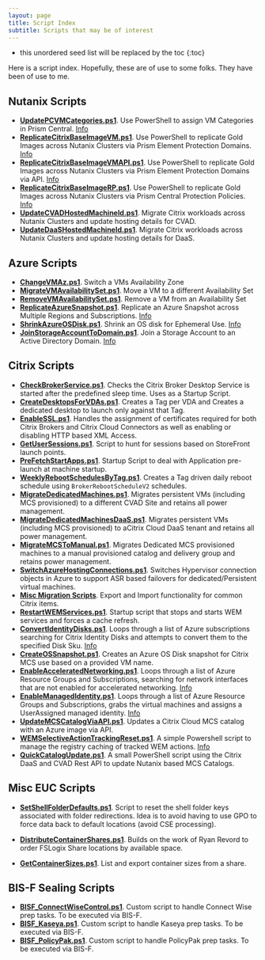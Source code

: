 ```yaml
---
layout: page
title: Script Index
subtitle: Scripts that may be of interest
---
```


-  this unordered seed list will be replaced by the toc
{:toc}

Here is a script index. Hopefully, these are of use to some folks. They have been of use to me.

## Nutanix Scripts

-  **[UpdatePCVMCategories.ps1](https://github.com/nutanixdev/euc-samples/tree/main/citrix/categories/manage_pc_vm_categories)**. Use PowerShell to assign VM Categories in Prism Central. [Info](https://www.nutanix.dev/2023/07/26/)
-  **[ReplicateCitrixBaseImageVM.ps1](https://github.com/nutanixdev/euc-samples/tree/main/citrix/mcs/replicate_citrix_base_image_pd)**. Use PowerShell to replicate Gold Images across Nutanix Clusters via Prism Element Protection Domains. [Info](https://www.nutanix.dev/2023/07/03/replicating-images-for-citrix-mcs-with-prism-element-protection-domains-and-powershell/)
-  **[ReplicateCitrixBaseImageVMAPI.ps1](https://github.com/nutanixdev/euc-samples/tree/main/citrix/mcs/replicate_citrix_base_image_pd_api)**. Use PowerShell to replicate Gold Images across Nutanix Clusters via Prism Element Protection Domains via API. [Info](https://www.nutanix.dev/2023/07/03/replicating-images-for-citrix-mcs-with-prism-element-protection-domains-and-powershell/)
-  **[ReplicateCitrixBaseImageRP.ps1](https://github.com/nutanixdev/euc-samples/tree/main/citrix/mcs/replicate_citrix_base_image_pc/recovery_point_replication)**. Use PowerShell to replicate Gold Images across Nutanix Clusters via Prism Central Protection Policies. [Info](https://www.nutanix.dev/2023/07/04/replicating-images-for-citrix-mcs-with-prism-central-protection-policies-and-recovery-points/)
-  **[UpdateCVADHostedMachineId.ps1](https://github.com/nutanixdev/euc-samples/tree/main/citrix/multi_cluster_migration/citrix_cvad_reset_hostedmachineid)**. Migrate Citrix workloads across Nutanix Clusters and update hosting details for CVAD.
-  **[UpdateDaaSHostedMachineId.ps1](https://github.com/nutanixdev/euc-samples/tree/main/citrix/multi_cluster_migration/citrix_daas_reset_hostedmachineid)**. Migrate Citrix workloads across Nutanix Clusters and update hosting details for DaaS.

## Azure Scripts

-  **[ChangeVMAz.ps1](https://github.com/JamesKindon/Azure/blob/master/ChangeVMAz.ps1)**. Switch a VMs Availability Zone
-  **[MigrateVMAvailabilitySet.ps1](https://github.com/JamesKindon/Azure/blob/master/MigrateVMAvailabilitySet.ps1)**. Move a VM to a different Availability Set
-  **[RemoveVMAvailabilitySet.ps1](https://github.com/JamesKindon/Azure/blob/master/RemoveVMAvailabilitySet.ps1)**. Remove a VM from an Availability Set
-  **[ReplicateAzureSnapshot.ps1](https://github.com/JamesKindon/Azure/blob/master/ReplicateAzureSnapshot.ps1)**. Replicate an Azure Snapshot across Multiple Regions and Subscriptions. [Info](https://jkindon.com/microsoft-azure-snapshot-replication-framework/)
-  **[ShrinkAzureOSDisk.ps1](https://github.com/JamesKindon/Azure/blob/master/ShrinkAzureOSDisk.ps1)**. Shrink an OS disk for Ephemeral Use. [Info](https://jkindon.com/shrink-azure-os-disk-for-ephemeral/)
-  **[JoinStorageAccountToDomain.ps1](https://github.com/JamesKindon/Azure/tree/master/JoinStorageAccountToDomain)**. Join a Storage Account to an Active Directory Domain. [Info](https://jkindon.com/automating-active-directory-domain-join-for-azure-storage-accounts-with-container-workloads/)

## Citrix Scripts

-  **[CheckBrokerService.ps1](https://github.com/JamesKindon/Citrix/blob/master/CheckBrokerService.ps1)**. Checks the Citrix Broker Desktop Service is started after the predefined sleep time. Uses as a Startup Script.
-  **[CreateDesktopsForVDAs.ps1](https://github.com/JamesKindon/Citrix/blob/master/CreateDesktopsForVDAs.ps1)**. Creates a Tag per VDA and Creates a dedicated desktop to launch only against that Tag.
-  **[EnableSSL.ps1](https://github.com/JamesKindon/Citrix/blob/master/EnableSSL.ps1)**. Handles the assignment of certificates required for both Citrix Brokers and Citrix Cloud Connectors as well as enabling or disabling HTTP based XML Access.
-  **[GetUserSessions.ps1](https://github.com/JamesKindon/Citrix/blob/master/GetUserSessions.ps1)**. Script to hunt for sessions based on StoreFront launch points.
-  **[PreFetchStartApps.ps1](https://github.com/JamesKindon/Citrix/blob/master/PreFetchStartApps.ps1)**. Startup Script to deal with Application pre-launch at machine startup.
-  **[WeeklyRebootSchedulesByTag.ps1](https://github.com/JamesKindon/Citrix/blob/master/WeeklyRebootSchedulesByTag.ps1)**. Creates a Tag driven daily reboot schedule using `BrokerRebootScheduleV2` schedules.
-  **[MigrateDedicatedMachines.ps1](https://github.com/JamesKindon/Citrix/tree/master/Migration%20Scripts/MigrateDedicatedMachines/MigratedDedicatedVM)**. Migrates persistent VMs (including MCS provisioned) to a different CVAD Site and retains all power management.
-  **[MigrateDedicatedMachinesDaaS.ps1](https://github.com/JamesKindon/Citrix/tree/master/Migration%20Scripts/MigrateDedicatedMachines/MigrateDedicatedVMDaaS)**. Migrates persistent VMs (including MCS provisioned) to aCitrix Cloud DaaS tenant and retains all power management.
-  **[MigrateMCSToManual.ps1](https://github.com/JamesKindon/Citrix/blob/master/Migration%20Scripts/MigrateMCSToManual/MigrateMCSToManual.ps1)**. Migrates Dedicated MCS provisioned machines to a manual provisioned catalog and delivery group and retains power management.
-  **[SwitchAzureHostingConnections.ps1](https://github.com/JamesKindon/Citrix/blob/master/Migration%20Scripts/SwitchAzureHostingConnections/SwitchAzureHostingConnections.ps1)**. Switches Hypervisor connection objects in Azure to support ASR based failovers for dedicated/Persistent virtual machines.
-  **[Misc Migration Scripts](https://github.com/JamesKindon/Citrix/tree/master/Migration%20Scripts)**. Export and Import functionality for common Citrix items.
-  **[RestartWEMServices.ps1](https://github.com/JamesKindon/Citrix/blob/master/Citrix%20WEM%20Startup%20Scripts/RestartWEMServices.ps1)**. Startup script that stops and starts WEM services and forces a cache refresh.
-  **[ConvertIdentityDisks.ps1](https://github.com/JamesKindon/Citrix/blob/master/Azure/ConvertIdentityDisks.ps1)**. Loops through a list of Azure subscriptions searching for Citrix Identity Disks and attempts to convert them to the specified Disk Sku. [Info](https://jkindon.com/enhancing-citrix-mcs-and-microsoft-azure-part-1-identity-disk-cost-optimization/)
-  **[CreateOSSnapshot.ps1](https://github.com/JamesKindon/Citrix/blob/master/Azure/CreateOSSnapshot.ps1)**. Creates an Azure OS Disk snapshot for Citrix MCS use based on a provided VM name.
-  **[EnableAcceleratedNetworking.ps1](https://github.com/JamesKindon/Citrix/blob/master/Azure/EnableAcceleratedNetworking.ps1)**. Loops through a list of Azure Resource Groups and Subscriptions, searching for network interfaces that are not enabled for accelerated networking. [Info](https://jkindon.com/enhancing-citrix-mcs-and-microsoft-azure-part-2-accelerated-networking/)
-  **[EnableManagedIdentity.ps1](https://github.com/JamesKindon/Citrix/blob/master/Azure/EnableManagedIdentity.ps1)**. Loops through a list of Azure Resource Groups and Subscriptions, grabs the virtual machines and assigns a UserAssigned managed identity. [Info](https://jkindon.com/enhancing-citrix-mcs-and-microsoft-azure-part-3-managed-identities/)
-  **[UpdateMCSCatalogViaAPI.ps1](https://github.com/JamesKindon/Citrix/blob/master/Azure/UpdateMCSCatalogViaAPI.ps1)**. Updates a Citrix Cloud MCS catalog with an Azure image via API.
-  **[WEMSelectiveActionTrackingReset.ps1](https://github.com/JamesKindon/CitrixWEMActionTrackingReset/blob/master/WEMSelectiveActionTrackingReset.ps1)**. A simple Powershell script to manage the registry caching of tracked WEM actions. [Info](https://jkindon.com/selective-deletion-of-the-wem-actions-tracking-cache/)
-  **[QuickCatalogUpdate.ps1](https://github.com/JamesKindon/Citrix/blob/master/QuickCatalogUpdate.ps1)**. A small PowerShell script using the Citrix DaaS and CVAD Rest API to update Nutanix based MCS Catalogs.

## Misc EUC Scripts

-  **[SetShellFolderDefaults.ps1](https://github.com/JamesKindon/Citrix/blob/master/SetShellFolderDefaults.ps1)**.  Script to reset the shell folder keys associated with folder redirections. Idea is to avoid having to use GPO to force data back to default locations (avoid CSE processing).

-  **[DistributeContainerShares.ps1](https://github.com/JamesKindon/Citrix/blob/master/FSLogix/DistributeContainerShares.ps1)**. Builds on the work of Ryan Revord to order FSLogix Share locations by available space.
-  **[GetContainerSizes.ps1](https://github.com/JamesKindon/Citrix/blob/master/FSLogix/GetContainerSizes.ps1)**. List and export container sizes from a share.

## BIS-F Sealing Scripts

-  **[BISF_ConnectWiseControl.ps1](https://github.com/JamesKindon/Citrix/tree/master/Sealing/Connectwise)**. Custom script to handle Connect Wise prep tasks. To be executed via BIS-F.
-  **[BISF_Kaseya.ps1](https://github.com/JamesKindon/Citrix/tree/master/Sealing/Kaseya)**. Custom script to handle Kaseya prep tasks. To be executed via BIS-F.
-  **[BISF_PolicyPak.ps1](https://github.com/JamesKindon/Citrix/tree/master/Sealing/PolicyPak)**. Custom script to handle PolicyPak prep tasks. To be executed via BIS-F.
